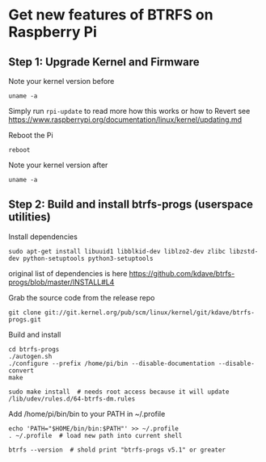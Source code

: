 # Get new features of BTRFS on Raspberry Pi


## Step 1: Upgrade Kernel and Firmware

Note your kernel version before
```
uname -a
```

Simply run `rpi-update`
to read more how this works or how to Revert see https://www.raspberrypi.org/documentation/linux/kernel/updating.md

Reboot the Pi
```
reboot
```

Note your kernel version after
```
uname -a
```

## Step 2: Build and install btrfs-progs (userspace utilities)


Install dependencies
```
sudo apt-get install libuuid1 libblkid-dev liblzo2-dev zlibc libzstd-dev python-setuptools python3-setuptools
```
original list of dependencies is here https://github.com/kdave/btrfs-progs/blob/master/INSTALL#L4


Grab the source code from the release repo
```
git clone git://git.kernel.org/pub/scm/linux/kernel/git/kdave/btrfs-progs.git
```

Build and install
```
cd btrfs-progs
./autogen.sh
./configure --prefix /home/pi/bin --disable-documentation --disable-convert
make
```

```
sudo make install  # needs root access because it will update /lib/udev/rules.d/64-btrfs-dm.rules
```

Add /home/pi/bin/bin to your PATH in ~/.profile
```
echo 'PATH="$HOME/bin/bin:$PATH"' >> ~/.profile
. ~/.profile  # load new path into current shell
```

```
btrfs --version  # shold print "btrfs-progs v5.1" or greater
```

